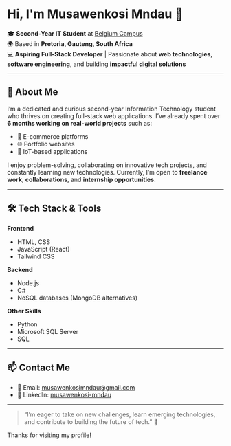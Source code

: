 # Hi, I'm Musawenkosi Mndau 👋

🎓 **Second-Year IT Student** at [Belgium Campus](https://www.belgiumcampus.ac.za/)  
🌍 Based in **Pretoria, Gauteng, South Africa**  
💻 **Aspiring Full-Stack Developer** | Passionate about **web technologies**, **software engineering**, and building **impactful digital solutions**

---

## 🚀 About Me

I’m a dedicated and curious second-year Information Technology student who thrives on creating full-stack web applications. I’ve already spent over **6 months working on real-world projects** such as:

- 🛒 E-commerce platforms  
- 🌐 Portfolio websites  
- 🌆 IoT-based applications

I enjoy problem-solving, collaborating on innovative tech projects, and constantly learning new technologies. Currently, I’m open to **freelance work**, **collaborations**, and **internship opportunities**.

---

## 🛠️ Tech Stack & Tools

**Frontend**  
- HTML, CSS  
- JavaScript (React)  
- Tailwind CSS  

**Backend**  
- Node.js  
- C#  
- NoSQL databases (MongoDB alternatives)  

**Other Skills**  
- Python  
- Microsoft SQL Server  
- SQL

---

## 📫 Contact Me

- 📧 Email: [musawenkosimndau@gmail.com](mailto:musawenkosimndau@gmail.com)  
- 💼 LinkedIn: [musawenkosi-mndau](https://www.linkedin.com/in/musawenkosi-mndau-617a95262)

---

> “I’m eager to take on new challenges, learn emerging technologies, and contribute to building the future of tech.” 🚀

Thanks for visiting my profile!
